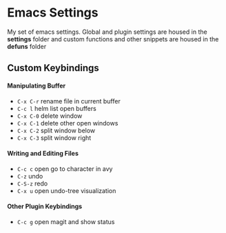 # Emacs Settings
My set of emacs settings. Global and plugin settings are housed in the **settings** folder and custom functions and other snippets are housed in the **defuns** folder

## Custom Keybindings

#### Manipulating Buffer
* `C-x C-r` rename file in current buffer
* `C-c l` helm list open buffers
* `C-x C-0` delete window
* `C-x C-1` delete other open windows
* `C-x C-2` split window below
* `C-x C-3` split window right

#### Writing and Editing Files
* `C-c c` open go to character in avy
* `C-z` undo
* `C-S-z` redo
* `C-x u` open undo-tree visualization

#### Other Plugin Keybindings
* `C-c g` open magit and show status
